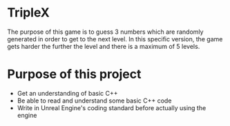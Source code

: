 # TripleX
 
The purpose of this game is to guess 3 numbers which are randomly generated in order to get to the next level. In this specific version, the game gets harder the further the level and there is a maximum of 5 levels.

# Purpose of this project

- Get an understanding of basic C++
- Be able to read and understand some basic C++ code
- Write in Unreal Engine's coding standard before actually using the engine
